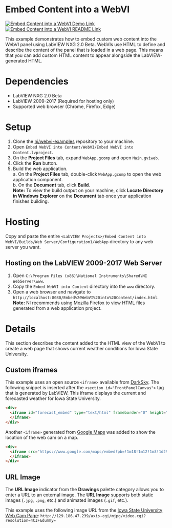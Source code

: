 # Embed Content into a WebVI
[![Embed Content into a WebVI Demo Link](https://img.shields.io/badge/Details-Demo_Link-green.svg)](https://ni.github.io/webvi-examples/Embed%20Content%20into%20Webvi/Builds/Web%20Server/Configuration1/WebApp/Main.html)
[![Embed Content into a WebVI README Link](https://img.shields.io/badge/Details-README_Link-orange.svg)](https://github.com/ni/webvi-examples/tree/master/Embed%20Content%20into%20Webvi)

This example demonstrates how to embed custom web content into the WebVI panel using LabVIEW NXG 2.0 Beta. WebVIs use HTML to define and describe the content of the panel that is loaded in a web page. This means that you can add custom HTML content to appear alongside the LabVIEW-generated HTML.

# Dependencies
- LabVIEW NXG 2.0 Beta
- LabVIEW 2009-2017 (Required for hosting only)
- Supported web browser (Chrome, Firefox, Edge)

# Setup
1. Clone the [ni/webvi-examples](https://github.com/ni/webvi-examples) repository to your machine.
2. Open `Embed WebVI into Content/WebVI/Embed WebVI into Content.lvproject`.
3. On the **Project Files** tab, expand `WebApp.gcomp` and open `Main.gviweb`.
4. Click the **Run** button.
5. Build the web application.  
  a. On the **Project Files** tab, double-click `WebApp.gcomp` to open the web application component.  
  b. On the **Document** tab, click **Build**.  
**Note:** To view the build output on your machine, click **Locate Directory in Windows Explorer** on the **Document** tab once your application finishes building.
  
# Hosting
Copy and paste the entire `<LabVIEW Projects>/Embed Content into WebVI/Builds/Web Server/Configuration1/WebApp` directory to any web server you want.

## Hosting on the LabVIEW 2009-2017 Web Server
1. Open `C:\Program Files (x86)\National Instruments\Shared\NI WebServer\www`.
2. Copy the `Embed WebVI into Content` directory into the `www` directory.
3. Open a web browser and navigate to `http://localhost:8080/Embed%20WebVI%20into%20Content/index.html`.  
**Note:** NI recommends using Mozilla Firefox to view HTML files generated from a web application project. 


# Details
This section describes the content added to the HTML view of the WebVI to create a web page that shows current weather conditions for Iowa State University.

## Custom iframes
This example uses an open source `<iframe>` available from [DarkSky](https://blog.darksky.net/forecast-embeds/). The following snippet is inserted after the `<section id="FrontPanelCanvas">` tag that is generated by LabVIEW. This iframe displays the current and forecasted weather for Iowa State University.

```html
<div>
  <iframe id="forecast_embed" type="text/html" frameborder="0" height="245" width="50%" src="http://forecast.io/embed/#lat=42.025049&lon=-93.649156&name=Iowa State University">
  </iframe>
</div>
```

Another `<iframe>` generated from [Google Maps](https://developers.google.com/maps/documentation/embed/guide) was added to show the location of the web cam on a map.
```html
<div>
  <iframe src="https://www.google.com/maps/embed?pb=!1m18!1m12!1m3!1d2963.772216160839!2d-93.64865408435193!3d42.02661867921068!2m3!1f0!2f0!3f0!3m2!1i1024!2i768!4f13.1!3m3!1m2!1s0x87ee7a0a5e215b19%3A0xd7d8ed3aee6c49e8!2sIowa+State+University!5e0!3m2!1sen!2sus!4v1494614524319" width="500" height="375" frameborder="0" style="border:0" allowfullscreen="">
  </iframe>
</div>
```

## URL Image
The **URL Image** indicator from the **Drawings** palette category allows you to enter a URL to an external image. The **URL Image** supports both static images (`.jpg`, `.png`, etc.) and animated images (`.gif`, etc.).

This example uses the following image URL from the [Iowa State University Web Cam Page](http://www.fpm.iastate.edu/webcam/isucam/): `http://129.186.47.239/axis-cgi/mjpg/video.cgi?resolution=4CIF&dummy=`
